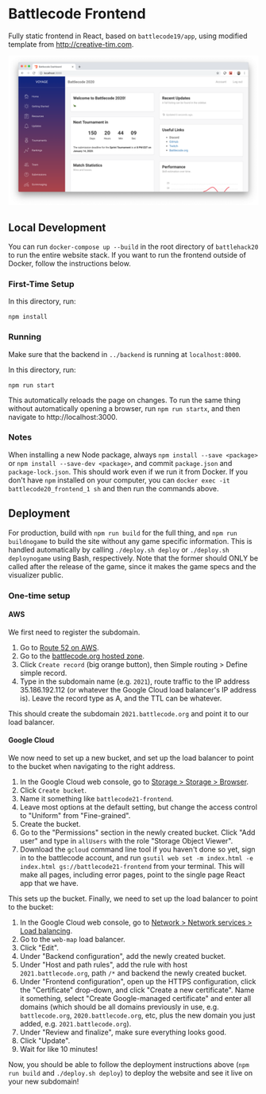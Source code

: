 # Battlecode Frontend

Fully static frontend in React, based on `battlecode19/app`, using modified template from http://creative-tim.com. 

![](screenshot.png)

## Local Development

You can run `docker-compose up --build` in the root directory of `battlehack20` to run the entire website stack. If you want to run the frontend outside of Docker, follow the instructions below.

### First-Time Setup

In this directory, run:

```
npm install
```

### Running

Make sure that the backend in `../backend` is running at `localhost:8000`.

In this directory, run:

```
npm run start
```

This automatically reloads the page on changes. To run the same thing without automatically opening a browser, run `npm run startx`, and then navigate to http://localhost:3000.

### Notes

When installing a new Node package, always `npm install --save <package>` or `npm install --save-dev <package>`, and commit `package.json` and `package-lock.json`. This should work even if we run it from Docker. If you don't have `npm` installed on your computer, you can `docker exec -it battlecode20_frontend_1 sh` and then run the commands above.

## Deployment

For production, build with `npm run build` for the full thing, and `npm run buildnogame` to build the site without any game specific information. This is handled automatically by calling `./deploy.sh deploy` or `./deploy.sh deploynogame` using Bash, respectively. Note that the former should ONLY be called after the release of the game, since it makes the game specs and the visualizer public.

### One-time setup

#### AWS

We first need to register the subdomain.

1. Go to [Route 52 on AWS](https://console.aws.amazon.com/route53/home?region=us-east-1#).
2. Go to the [battlecode.org hosted zone](https://console.aws.amazon.com/route53/v2/hostedzones#ListRecordSets/Z2GXL51TK1J2YK).
3. Click `Create record` (big orange button), then Simple routing > Define simple record.
4. Type in the subdomain name (e.g. `2021`), route traffic to the IP address 35.186.192.112 (or whatever the Google Cloud load balancer's IP address is). Leave the record type as A, and the TTL can be whatever.

This should create the subdomain `2021.battlecode.org` and point it to our load balancer.

#### Google Cloud

We now need to set up a new bucket, and set up the load balancer to point to the bucket when navigating to the right address.

1. In the Google Cloud web console, go to [Storage > Storage > Browser](https://console.cloud.google.com/storage/browser?project=battlecode18&prefix=).
2. Click `Create bucket`.
3. Name it something like `battlecode21-frontend`.
4. Leave most options at the default setting, but change the access control to "Uniform" from "Fine-grained".
5. Create the bucket.
6. Go to the "Permissions" section in the newly created bucket. Click "Add user" and type in `allUsers` with the role "Storage Object Viewer".
7. Download the `gcloud` command line tool if you haven't done so yet, sign in to the battlecode account, and run `gsutil web set -m index.html -e index.html gs://battlecode21-frontend` from your terminal. This will make all pages, including error pages, point to the single page React app that we have.

This sets up the bucket. Finally, we need to set up the load balancer to point to the bucket:

1. In the Google Cloud web console, go to [Network > Network services > Load balancing](https://console.cloud.google.com/net-services/loadbalancing/loadBalancers/list?project=battlecode18).
2. Go to the `web-map` load balancer.
3. Click "Edit".
4. Under "Backend configuration", add the newly created bucket.
5. Under "Host and path rules", add the rule with host `2021.battlecode.org`, path `/*` and backend the newly created bucket.
6. Under "Frontend configuration", open up the HTTPS configuration, click the "Certificate" drop-down, and click "Create a new certificate". Name it something, select "Create Google-managed certificate" and enter all domains (which should be all domains previously in use, e.g. `battlecode.org`, `2020.battlecode.org`, etc, plus the new domain you just added, e.g. `2021.battlecode.org`).
7. Under "Review and finalize", make sure everything looks good.
8. Click "Update".
9. Wait for like 10 minutes!

Now, you should be able to follow the deployment instructions above (`npm run build` and `./deploy.sh deploy`) to deploy the website and see it live on your new subdomain!

